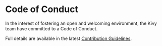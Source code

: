 # Code of Conduct

In the interest of fostering an open and welcoming environment, the Kivy team
have committed to a Code of Conduct.

Full details are available in the latest 
[Contribution Guidelines](https://kivy.org/doc/master/contribute.html).
